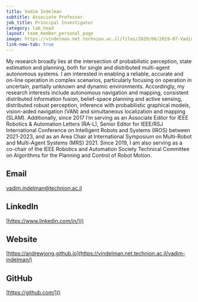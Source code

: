 ```yaml
---
title: Vadim Indelman
subtitle: Associate Professor
job_title: Principal Investigator
category: lab_head
layout: team_member_personal_page
image: https://vindelman.net.technion.ac.il/files/2020/06/2019-07-Vadim-zoom-1-150x150.jpg
link-new-tab: true
---
```


My research broadly lies at the intersection of probabilistic perception, state estimation and planning, both for single and distributed multi-agent autonomous systems. I am interested in enabling a reliable, accurate and on-line operation in complex scenarios, particularly focusing on operation in uncertain, partially unknown and dynamic environments. Accordingly, my research interests include autonomous navigation and mapping, consistent distributed information fusion, belief-space planning and active sensing, distributed robust perception, inference with probabilistic graphical models, vision-aided navigation (VAN) and simultaneous localization and mapping (SLAM). Additionally, since 2017 I’m serving as an Associate Editor for IEEE Robotics & Automation Letters (RA-L), Senior Editor for IEEE/RSJ International Conference on Intelligent Robots and Systems (IROS) between 2021-2023, and as an Area Chair at International Symposium on Multi-Robot and Multi-Agent Systems (MRS) 2021. Since 2019, I am also serving as a co-chair of the IEEE Robotics and Automation Society Technical Committee on Algorithms for the Planning and Control of Robot Motion.

## Email ## 
vadim.indelman@technion.ac.il

## LinkedIn ##
[https://www.linkedin.com/in/]()

## Website ##
[https://andrewjong.github.io](https://vindelman.net.technion.ac.il/vadim-indelman/)

## GitHub ##
[https://github.com/]()

